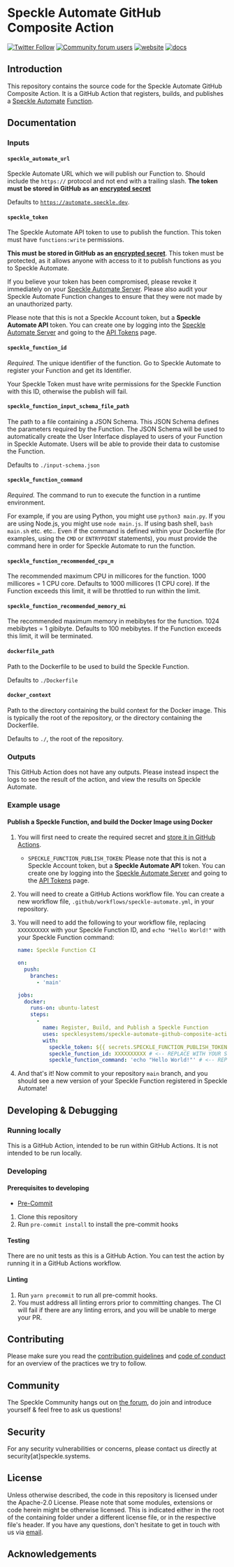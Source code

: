 # Speckle Automate GitHub Composite Action

[![Twitter Follow](https://img.shields.io/twitter/follow/SpeckleSystems?style=social)](https://twitter.com/SpeckleSystems) [![Community forum users](https://img.shields.io/discourse/users?server=https%3A%2F%2Fdiscourse.speckle.works&style=flat-square&logo=discourse&logoColor=white)](https://discourse.speckle.works) [![website](https://img.shields.io/badge/https://-speckle.systems-royalblue?style=flat-square)](https://speckle.systems) [![docs](https://img.shields.io/badge/docs-speckle.guide-orange?style=flat-square&logo=read-the-docs&logoColor=white)](https://speckle.guide/dev/)

## Introduction

This repository contains the source code for the Speckle Automate GitHub Composite Action. It is a GitHub Action that registers, builds, and publishes a [Speckle Automate](https://speckle.systems) [Function](https://speckle.guide).

## Documentation

### Inputs

#### `speckle_automate_url`

Speckle Automate URL which we will publish our Function to. Should include the `https://` protocol and not end with a trailing slash. **The token must be stored in GitHub as an [encrypted secret](https://docs.github.com/en/actions/security-guides/encrypted-secrets)**

Defaults to [`https://automate.speckle.dev`](https://automate.speckle.dev). <!-- TODO update when we release production server -->

#### `speckle_token`

The Speckle Automate API token to use to publish the function. This token must have `functions:write` permissions.

**This must be stored in GitHub as an [encrypted secret](https://docs.github.com/en/actions/security-guides/encrypted-secrets)**. This token must be protected, as it allows anyone with access to it to publish functions as you to Speckle Automate.

If you believe your token has been compromised, please revoke it immediately on your [Speckle Automate Server](https://automate.speckle.dev/tokens). Please also audit your Speckle Automate Function changes to ensure that they were not made by an unauthorized party.

Please note that this is not a Speckle Account token, but a **Speckle Automate API** token. You can create one by logging into the [Speckle Automate Server](https://automate.speckle.dev) and going to the [API Tokens](https://automate.speckle.dev/tokens) page.

#### `speckle_function_id`

*Required.* The unique identifier of the function. Go to Speckle Automate to register your Function and get its Identifier.

Your Speckle Token must have write permissions for the Speckle Function with this ID, otherwise the publish will fail.

#### `speckle_function_input_schema_file_path`

The path to a file containing a JSON Schema. This JSON Schema defines the parameters required by the Function. The JSON Schema will be used to automatically create the User Interface displayed to users of your Function in Speckle Automate. Users will be able to provide their data to customise the Function.

Defaults to `./input-schema.json`

#### `speckle_function_command`

*Required.* The command to run to execute the function in a runtime environment.

For example, if you are using Python, you might use `python3 main.py`. If you are using Node.js, you might use `node main.js`. If using bash shell, `bash main.sh` etc. etc..  Even if the command is defined within your Dockerfile (for examples, using the `CMD` or `ENTRYPOINT` statements), you must provide the command here in order for Speckle Automate to run the function.

#### `speckle_function_recommended_cpu_m`

The recommended maximum CPU in millicores for the function. 1000 millicores = 1 CPU core. Defaults to 1000 millicores (1 CPU core). If the Function exceeds this limit, it will be throttled to run within the limit.

#### `speckle_function_recommended_memory_mi`

The recommended maximum memory in mebibytes for the function. 1024 mebibytes = 1 gibibyte. Defaults to 100 mebibytes. If the Function exceeds this limit, it will be terminated.

#### `dockerfile_path`

Path to the Dockerfile to be used to build the Speckle Function.

Defaults to `./Dockerfile`

#### `docker_context`

Path to the directory containing the build context for the Docker image. This is typically the root of the repository, or the directory containing the Dockerfile.

Defaults to `./`, the root of the repository.

### Outputs

This GitHub Action does not have any outputs. Please instead inspect the logs to see the result of the action, and view the results on Speckle Automate.

### Example usage

#### Publish a Speckle Function, and build the Docker Image using Docker

1. You will first need to create the required secret and [store it in GitHub Actions](https://docs.github.com/en/actions/security-guides/encrypted-secrets#creating-encrypted-secrets-for-a-repository).
    - `SPECKLE_FUNCTION_PUBLISH_TOKEN`: Please note that this is not a Speckle Account token, but a **Speckle Automate API** token. You can create one by logging into the [Speckle Automate Server](https://automate.speckle.dev) and going to the [API Tokens](https://automate.speckle.dev/tokens) page.

1. You will need to create a GitHub Actions workflow file. You can create a new workflow file, `.github/workflows/speckle-automate.yml`, in your repository.

1. You will need to add the following to your workflow file, replacing `XXXXXXXXXX` with your Speckle Function ID, and `echo "Hello World!"` with your Speckle Function command:

    ```yaml
    name: Speckle Function CI

    on:
      push:
        branches:
          - 'main'

    jobs:
      docker:
        runs-on: ubuntu-latest
        steps:
          -
            name: Register, Build, and Publish a Speckle Function
            uses: specklesystems/speckle-automate-github-composite-action
            with:
              speckle_token: ${{ secrets.SPECKLE_FUNCTION_PUBLISH_TOKEN }}
              speckle_function_id: XXXXXXXXXX # <-- REPLACE WITH YOUR SPECKLE FUNCTION ID
              speckle_function_command: 'echo "Hello World!"' # <-- REPLACE WITH YOUR SPECKLE FUNCTION COMMAND
    ```

1. And that's it! Now commit to your repository `main` branch, and you should see a new version of your Speckle Function registered in Speckle Automate!

## Developing & Debugging

### Running locally

This is a GitHub Action, intended to be run within GitHub Actions. It is not intended to be run locally.

### Developing

#### Prerequisites to developing

- [Pre-Commit](https://pre-commit.com/#install)

1. Clone this repository
1. Run `pre-commit install` to install the pre-commit hooks

#### Testing

There are no unit tests as this is a GitHub Action. You can test the action by running it in a GitHub Actions workflow.

#### Linting

1. Run `yarn precommit` to run all pre-commit hooks.
1. You must address all linting errors prior to committing changes. The CI will fail if there are any linting errors, and you will be unable to merge your PR.

## Contributing

Please make sure you read the [contribution guidelines](.github/CONTRIBUTING.md) and [code of conduct](.github/CODE_OF_CONDUCT.md) for an overview of the practices we try to follow.

## Community

The Speckle Community hangs out on [the forum](https://discourse.speckle.works), do join and introduce yourself & feel free to ask us questions!

## Security

For any security vulnerabilities or concerns, please contact us directly at security[at]speckle.systems.

## License

Unless otherwise described, the code in this repository is licensed under the Apache-2.0 License. Please note that some modules, extensions or code herein might be otherwise licensed. This is indicated either in the root of the containing folder under a different license file, or in the respective file's header. If you have any questions, don't hesitate to get in touch with us via [email](mailto:hello@speckle.systems).

## Acknowledgements
